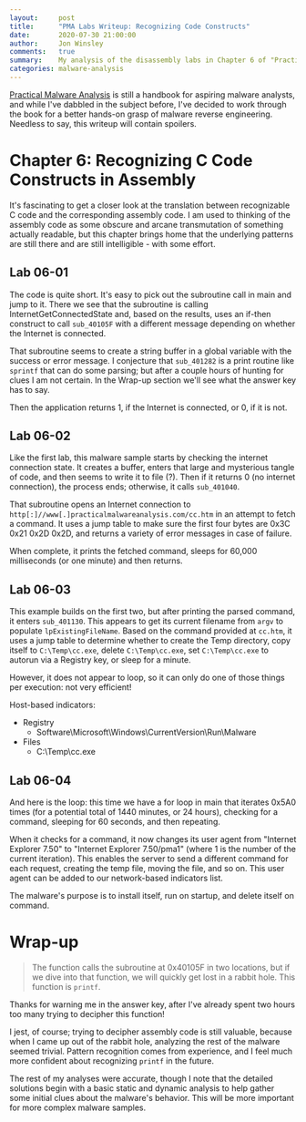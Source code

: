```yaml
---
layout:     post
title:      "PMA Labs Writeup: Recognizing Code Constructs"
date:       2020-07-30 21:00:00
author:     Jon Winsley
comments:   true
summary:    My analysis of the disassembly labs in Chapter 6 of "Practical Malware Analysis".
categories: malware-analysis
---
```


[Practical Malware Analysis](https://practicalmalwareanalysis.com/) is still a handbook for aspiring malware analysts, and while I've dabbled in the subject before, I've decided to work through the book for a better hands-on grasp of malware reverse engineering. Needless to say, this writeup will contain spoilers.

# Chapter 6: Recognizing C Code Constructs in Assembly

It's fascinating to get a closer look at the translation between recognizable C code and the corresponding assembly code. I am used to thinking of the assembly code as some obscure and arcane transmutation of something actually readable, but this chapter brings home that the underlying patterns are still there and are still intelligible - with some effort.


## Lab 06-01

The code is quite short. It's easy to pick out the subroutine call in main and jump to it. There we see that the subroutine is calling InternetGetConnectedState and, based on the results, uses an if-then construct to call `sub_40105F` with a different message depending on whether the Internet is connected.

That subroutine seems to create a string buffer in a global variable with the success or error message. I conjecture that `sub_401282` is a print routine like `sprintf` that can do some parsing; but after a couple hours of hunting for clues I am not certain. In the Wrap-up section we'll see what the answer key has to say.

Then the application returns 1, if the Internet is connected, or 0, if it is not.


## Lab 06-02

Like the first lab, this malware sample starts by checking the internet connection state. It creates a buffer, enters that large and mysterious tangle of code, and then seems to write it to file (?). Then if it returns 0 (no internet connection), the process ends; otherwise, it calls `sub_401040`.

That subroutine opens an Internet connection to `http[:]//www[.]practicalmalwareanalysis.com/cc.htm` in an attempt to fetch a command. It uses a jump table to make sure the first four bytes are 0x3C 0x21 0x2D 0x2D, and returns a variety of error messages in case of failure.

When complete, it prints the fetched command, sleeps for 60,000 milliseconds (or one minute) and then returns.


## Lab 06-03

This example builds on the first two, but after printing the parsed command, it enters `sub_401130`. This appears to get its current filename from `argv` to populate `lpExistingFileName`. Based on the command provided at `cc.htm`, it uses a jump table to determine whether to create the Temp directory, copy itself to `C:\Temp\cc.exe`, delete `C:\Temp\cc.exe`, set `C:\Temp\cc.exe` to autorun via a Registry key, or sleep for a minute.

However, it does not appear to loop, so it can only do one of those things per execution: not very efficient!

Host-based indicators:
* Registry
  * Software\Microsoft\Windows\CurrentVersion\Run\Malware
* Files
  * C:\Temp\cc.exe


## Lab 06-04

And here is the loop: this time we have a for loop in main that iterates 0x5A0 times (for a potential total of 1440 minutes, or 24 hours), checking for a command, sleeping for 60 seconds, and then repeating.

When it checks for a command, it now changes its user agent from "Internet Explorer 7.50" to "Internet Explorer 7.50/pma1" (where 1 is the number of the current iteration). This enables the server to send a different command for each request, creating the temp file, moving the file, and so on. This user agent can be added to our network-based indicators list.

The malware's purpose is to install itself, run on startup, and delete itself on command.


# Wrap-up

> The function calls the subroutine at 0x40105F in two locations, but if we dive into that function, we will quickly get lost in a rabbit hole. This function is `printf`.

Thanks for warning me in the answer key, after I've already spent two hours too many trying to decipher this function!

I jest, of course; trying to decipher assembly code is still valuable, because when I came up out of the rabbit hole, analyzing the rest of the malware seemed trivial. Pattern recognition comes from experience, and I feel much more confident about recognizing `printf` in the future.

The rest of my analyses were accurate, though I note that the detailed solutions begin with a basic static and dynamic analysis to help gather some initial clues about the malware's behavior. This will be more important for more complex malware samples.